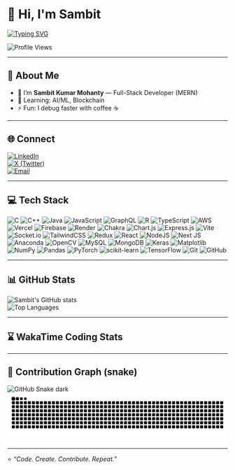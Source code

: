 # 👋 Hi, I'm Sambit

[![Typing SVG](https://readme-typing-svg.herokuapp.com?font=Fira+Code&duration=2500&pause=1000&color=0E75B6&center=true&vCenter=true&width=600&lines=Full-Stack+Developer;Open-Source+Enthusiast;AI%2FML+Learner)](https://git.io/typing-svg)

![Profile Views](https://komarev.com/ghpvc/?username=Sambit-Kumar-Mohanty-26&label=Profile%20Views&color=0e75b6&style=for-the-badge)


---

## 🧑 About Me
- 🔭 I’m **Sambit Kumar Mohanty** — Full-Stack Developer (MERN)  
- 🌱 Learning: AI/ML, Blockchain    
- ⚡ Fun: I debug faster with coffee ☕

---

## 🌐 Connect
[![LinkedIn](https://img.shields.io/badge/LinkedIn-blue?style=for-the-badge&logo=linkedin)](https://www.linkedin.com/in/sambit-kumar-mohanty-36b20234a/)  
[![X (Twitter)](https://img.shields.io/badge/X-%231DA1F2.svg?style=for-the-badge&logo=x&logoColor=white)](https://x.com/SambitMohanty80)  
[![Email](https://img.shields.io/badge/Email-D14836?style=for-the-badge&logo=gmail&logoColor=white)](mailto:sambitkumarmohanty25@gmail.com)

---

## 💻 Tech Stack
![C](https://img.shields.io/badge/c-%2300599C.svg?style=for-the-badge&logo=c&logoColor=white) ![C++](https://img.shields.io/badge/c++-%2300599C.svg?style=for-the-badge&logo=c%2B%2B&logoColor=white) ![Java](https://img.shields.io/badge/java-%23ED8B00.svg?style=for-the-badge&logo=openjdk&logoColor=white) ![JavaScript](https://img.shields.io/badge/javascript-%23323330.svg?style=for-the-badge&logo=javascript&logoColor=%23F7DF1E) ![GraphQL](https://img.shields.io/badge/-GraphQL-E10098?style=for-the-badge&logo=graphql&logoColor=white) ![R](https://img.shields.io/badge/r-%23276DC3.svg?style=for-the-badge&logo=r&logoColor=white) ![TypeScript](https://img.shields.io/badge/typescript-%23007ACC.svg?style=for-the-badge&logo=typescript&logoColor=white) ![AWS](https://img.shields.io/badge/AWS-%23FF9900.svg?style=for-the-badge&logo=amazon-aws&logoColor=white) ![Vercel](https://img.shields.io/badge/vercel-%23000000.svg?style=for-the-badge&logo=vercel&logoColor=white) ![Firebase](https://img.shields.io/badge/firebase-%23039BE5.svg?style=for-the-badge&logo=firebase) ![Render](https://img.shields.io/badge/Render-%46E3B7.svg?style=for-the-badge&logo=render&logoColor=white) ![Chakra](https://img.shields.io/badge/chakra-%234ED1C5.svg?style=for-the-badge&logo=chakraui&logoColor=white) ![Chart.js](https://img.shields.io/badge/chart.js-F5788D.svg?style=for-the-badge&logo=chart.js&logoColor=white) ![Express.js](https://img.shields.io/badge/express.js-%23404d59.svg?style=for-the-badge&logo=express&logoColor=%2361DAFB) ![Vite](https://img.shields.io/badge/vite-%23646CFF.svg?style=for-the-badge&logo=vite&logoColor=white) ![Socket.io](https://img.shields.io/badge/Socket.io-black?style=for-the-badge&logo=socket.io&badgeColor=010101) ![TailwindCSS](https://img.shields.io/badge/tailwindcss-%2338B2AC.svg?style=for-the-badge&logo=tailwind-css&logoColor=white) ![Redux](https://img.shields.io/badge/redux-%23593d88.svg?style=for-the-badge&logo=redux&logoColor=white) ![React](https://img.shields.io/badge/react-%2320232a.svg?style=for-the-badge&logo=react&logoColor=%2361DAFB) ![NodeJS](https://img.shields.io/badge/node.js-6DA55F?style=for-the-badge&logo=node.js&logoColor=white) ![Next JS](https://img.shields.io/badge/Next-black?style=for-the-badge&logo=next.js&logoColor=white) ![Anaconda](https://img.shields.io/badge/Anaconda-%2344A833.svg?style=for-the-badge&logo=anaconda&logoColor=white) ![OpenCV](https://img.shields.io/badge/opencv-%23white.svg?style=for-the-badge&logo=opencv&logoColor=white) ![MySQL](https://img.shields.io/badge/mysql-4479A1.svg?style=for-the-badge&logo=mysql&logoColor=white) ![MongoDB](https://img.shields.io/badge/MongoDB-%234ea94b.svg?style=for-the-badge&logo=mongodb&logoColor=white) ![Keras](https://img.shields.io/badge/Keras-%23D00000.svg?style=for-the-badge&logo=Keras&logoColor=white) ![Matplotlib](https://img.shields.io/badge/Matplotlib-%23ffffff.svg?style=for-the-badge&logo=Matplotlib&logoColor=black) ![NumPy](https://img.shields.io/badge/numpy-%23013243.svg?style=for-the-badge&logo=numpy&logoColor=white) ![Pandas](https://img.shields.io/badge/pandas-%23150458.svg?style=for-the-badge&logo=pandas&logoColor=white) ![PyTorch](https://img.shields.io/badge/PyTorch-%23EE4C2C.svg?style=for-the-badge&logo=PyTorch&logoColor=white) ![scikit-learn](https://img.shields.io/badge/scikit--learn-%23F7931E.svg?style=for-the-badge&logo=scikit-learn&logoColor=white) ![TensorFlow](https://img.shields.io/badge/TensorFlow-%23FF6F00.svg?style=for-the-badge&logo=TensorFlow&logoColor=white) ![Git](https://img.shields.io/badge/git-%23F05033.svg?style=for-the-badge&logo=git&logoColor=white) ![GitHub](https://img.shields.io/badge/github-%23121011.svg?style=for-the-badge&logo=github&logoColor=white)

---

## 📊 GitHub Stats
![Sambit's GitHub stats](https://github-readme-stats.vercel.app/api?username=Sambit-Kumar-Mohanty-26&show_icons=true&theme=tokyonight)  
![Top Languages](https://github-readme-stats.vercel.app/api/top-langs/?username=Sambit-Kumar-Mohanty-26&layout=compact&theme=tokyonight)

---

## ⌛ WakaTime Coding Stats
<!--START_SECTION:waka-->
<!-- (WakaTime action will replace this block) -->
<!--END_SECTION:waka-->

---

## 🐍 Contribution Graph (snake)
![GitHub Snake dark](https://raw.githubusercontent.com/Sambit-Kumar-Mohanty-26/Sambit-Kumar-Mohanty-26/output/github-contribution-grid-snake-dark.svg#gh-dark-mode-only)
![GitHub Snake light](https://raw.githubusercontent.com/Sambit-Kumar-Mohanty-26/Sambit-Kumar-Mohanty-26/output/github-contribution-grid-snake.svg#gh-light-mode-only)


---

⭐️ *“Code. Create. Contribute. Repeat.”*
